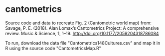 # cantometrics
Source code and data to recreate Fig. 2 (Cantometric world map) from:
Savage, P. E. (2018). Alan Lomax’s Cantometrics Project: A comprehensive review. Music & Science, 1, 1–19. http://doi.org/10.1177/2059204318786084

To run, download the data file "Cantometrics148Cultures.csv" and map it in R using the source code "CantometricsMap.R"
